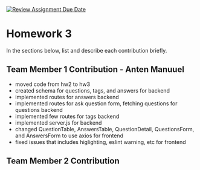 [![Review Assignment Due Date](https://classroom.github.com/assets/deadline-readme-button-24ddc0f5d75046c5622901739e7c5dd533143b0c8e959d652212380cedb1ea36.svg)](https://classroom.github.com/a/ITxXr-i9)
# Homework 3

In the sections below, list and describe each contribution briefly.

## Team Member 1 Contribution - Anten Manuuel
* moved code from hw2 to hw3
* created schema for questions, tags, and answers for backend
* implemented routes for answers backend
* implemented routes for ask question form, fetching questions for questions backend
* implemented few routes for tags backend
* implemented server.js for backend
* changed QuestionTable, AnswersTable, QuestionDetail, QuestionsForm,  and AnswersForm to use axios for frontend
* fixed issues that includes higlighting, eslint warning, etc for frontend
  

## Team Member 2 Contribution
